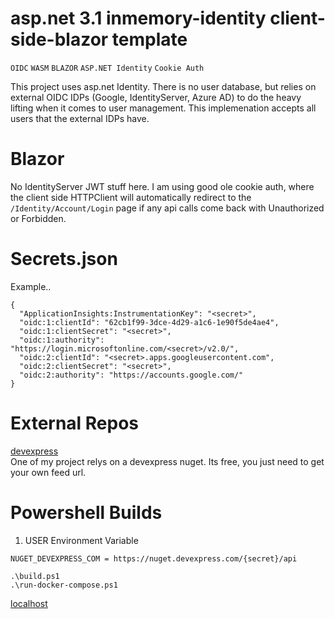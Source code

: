 # asp.net 3.1 inmemory-identity client-side-blazor template
```OIDC```
```WASM```
```BLAZOR```
```ASP.NET Identity```
```Cookie Auth```

This project uses asp.net Identity.  There is no user database, but relies on external OIDC IDPs (Google, IdentityServer, Azure AD) to do the heavy lifting when it comes to user management.  This implemenation accepts all users that the external IDPs have.

# Blazor
No IdentityServer JWT stuff here.  I am using good ole cookie auth, where the client side HTTPClient will automatically redirect to the ```/Identity/Account/Login``` page if any api calls come back with Unauthorized or Forbidden.  


# Secrets.json
Example..  
```
{
  "ApplicationInsights:InstrumentationKey": "<secret>",
  "oidc:1:clientId": "62cb1f99-3dce-4d29-a1c6-1e90f5de4ae4",
  "oidc:1:clientSecret": "<secret>",
  "oidc:1:authority": "https://login.microsoftonline.com/<secret>/v2.0/",
  "oidc:2:clientId": "<secret>.apps.googleusercontent.com",
  "oidc:2:clientSecret": "<secret>",
  "oidc:2:authority": "https://accounts.google.com/"
}

```

# External Repos
[devexpress](https://docs.devexpress.com/GeneralInformation/116042/installation/install-devexpress-controls-using-nuget-packages/obtain-your-nuget-feed-url)  
One of my project relys on a devexpress nuget.  Its free, you just need to get your own feed url.  

# Powershell Builds
1. USER Environment Variable
```
NUGET_DEVEXPRESS_COM = https://nuget.devexpress.com/{secret}/api
```
```
.\build.ps1
.\run-docker-compose.ps1
```
[localhost](https://localhost:7001/)






